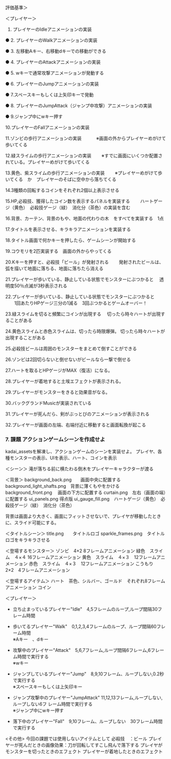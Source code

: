 評価基準＞

＜プレイヤー＞
 1. プレイヤーのIdleアニメーションの実装

● 2. プレイヤーのWalkアニメーションの実装

● 3. 左移動Aキー、右移動dキーでの移動ができる

● 4. プレイヤーのAttackアニメーションの実装

● 5. wキーで通常攻撃アニメーションが発動する

● 6. プレイヤーのJumpアニメーションの実装

● 7.スペースキーもしくは上矢印キーで発動  

● 8. プレイヤーのJumpAttack（ジャンプ中攻撃）アニメーションの実装

● 9.ジャンプ中にwキー押す  

10.プレイヤーのFallアニメーションの実装

11.ゾンビの歩行アニメーションの実装　
　　※画面の外からプレイヤーめがけて歩いてくる

12.緑スライムの歩行アニメーションの実装
　　※すでに画面にいくつか配置されている。プレイヤーめがけて歩いてくる

13.黄色、紫スライムの歩行アニメーションの実装
　　※プレイヤーめがけて歩いてくる　か　プレイヤーのそばに空中から落ちてくる

14.3種類の回転するコインをそれぞれ2個以上表示させる

15.HP,必殺技、獲得したコイン数を表示するパネルを実装する
　　ハートゲージ（黄色）　必殺技ゲージ（緑）　消化分（茶色）の実装を含む

16.背景、カーテン、背景のもや、地面の代わりの木　をすべてを実装する　1点

17.タイトルを表示させる、キラキラアニメーションを実装する

18.タイトル画面で何かキーを押したら、ゲームシーンが開始する

19.コウモリを2匹実装する　画面の外からやってくる

20.Kキーを押すと、必殺技「ビール」が発射される
　　発射されたビールは、弧を描いて地面に落ちる、地面に落ちたら消える

21.プレイヤーが歩いている、静止している状態でモンスターにぶつかると
　透明度50％点滅が3秒表示される

22.プレイヤーが歩いている、静止している状態でモンスターにぶつかると
　　1回あたりHPゲージ三分の1減る　3回ぶつかるとゲームオーバー！

23.緑スライムを切ると頻繁にコインが出現する
　切ったら時々ハートが出現することがある

24.黄色スライムと赤色スライムは、切ったら時限爆弾。
切ったら時々ハートが出現することがある

25.必殺技ビールは周囲のモンスターをまとめて倒すことができる

26.ゾンビは2回切らないと倒せないがビールなら一撃で倒せる

27.ハートを取るとHPゲージがMAX（復活）になる。

28.プレイヤーが着地すると土埃エフェクトが表示される。

29.プレイヤーがモンスターをきると効果音がなる。

30.バックグランドMusicが実装されている

31.プレイヤーが死んだら、剣がぶっとびのアニメーションが表示される

32.プレイヤーが画面の左端、右端付近に移動すると画面転換が起こる
###  7. 課題  アクションゲームシーンを作成せよ
kadai_assetsを解凍し、アクションゲームのシーンを実装せよ。
プレイヤ、各種モンスターの表示、UIを表示、ハート、コインを表示

＜シーン＞
滝が落ちる前に横たわる倒木をプレイヤーキャラクターが渡る

＜背景＞
background_back.png　　画面中央に配置する　
background_light_shafts.png　背景に薄くもやをかける
background_front.png　 画面の下方に配置する
curtain.png　左右（画面の端）に配置する
ui_panels.png  得点版
ui_gauge_fill.png　ハートゲージ（黄色）　必殺技ゲージ（緑）　消化分（茶色）

背景は画面より大きく、画面にフィットさせないで、プレイヤが移動したときに、スライド可能にする。


＜タイトルシーン＞
title.png　　タイトルロゴ
sparkle_frames.png　タイトルロゴをキラキラさせる

＜登場するモンスター＞
ゾンビ　4×2 8フレームアニメーション
緑色　スライム　４×４ 16フレームアニメーション
黄色　スライム　４×３　12フレームアニメーション
赤色　スライム　４×３　12フレームアニメーション
こうもり　2×2　4フレームアニメーション

＜登場するアイテム＞
ハート　茶色、シルバー、ゴールド　それぞれ8フレームアニメーション
コイン

＜プレイヤー＞
- 立ち止まっているプレイヤー"Idle"　4,5フレームのループ,ループ間隔30フレーム時間  

- 歩いてるプレイヤー"Walk"　0,1,2,3,4フレームのループ、ループ間隔60フレーム時間  
※Aキー　、dキー  

- 攻撃中のプレイヤー"Attack"　5,6,7フレーム,ループ間隔6フレーム,6フレーム時間で実行する  
※wキー  

- ジャンプしているプレイヤー"Jump"　8,9,10フレーム、ループしない,0.2秒で実行する  
※スペースキーもしくは上矢印キー  

- ジャンプ攻撃中のプレイヤー"JumpAttack" 11,12,13フレーム,ループしない,ループしない6フ
レーム時間で実行する  
※ジャンプ中にwキー押す  

- 落下中のプレイヤー"Fall"　9,10フレーム、ループしない　30フレーム時間で実行する  

<その他>
今回の課題では使用しないアイテムとして
必殺技　：ビール
プレイヤーが死んだときの画像効果：刀が回転してすこし飛んで落下する
プレイヤがモンスターを切ったときのエフェクト
プレイヤーが着地したときのエフェクト
